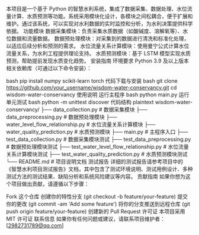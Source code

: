 本项目是一个基于 Python 的智慧水利系统，集成了数据采集、数据处理、水位流量计算、水质预测等功能。系统采用模块化设计，各模块之间松耦合，便于扩展和维护。通过该系统，可以实现对水利数据的实时监控和分析，为水利决策提供科学依据。
功能模块
数据采集模块：负责采集水质数据（如酸碱度、溶解氧等）、水位数据和流量数据。
数据预处理模块：对采集到的数据进行清洗和标准化处理，以适应后续分析和预测的需求。
水位流量关系计算模块：使用曼宁公式计算水位流量关系，为水利工程提供理论支持。
水质预测模块：基于 LSTM 模型实现水质预测，帮助提前发现水质变化趋势。
安装指南
环境要求
Python 3.9 及以上版本
相关依赖库（可通过以下命令安装）：

bash
pip install numpy scikit-learn torch
代码下载与安装
bash
git clone https://github.com/your_username/wisdom-water-conservancy.git
cd wisdom-water-conservancy
使用说明
运行主程序
bash
python main.py
运行单元测试
bash
python -m unittest discover
代码结构
plaintext
wisdom-water-conservancy/
├── data_collection.py       # 数据采集模块
├── data_preprocessing.py    # 数据预处理模块
├── water_level_flow_relationship.py  # 水位流量关系计算模块
├── water_quality_prediction.py      # 水质预测模块
├── main.py                  # 主程序入口
├── test_data_collection.py  # 数据采集模块测试
├── test_data_preprocessing.py  # 数据预处理模块测试
├── test_water_level_flow_relationship.py  # 水位流量关系计算模块测试
├── test_water_quality_prediction.py  # 水质预测模块测试
└── README.md                # 项目说明文档
测试报告
详细的测试报告请参考项目中的《智慧水利项目测试报告》文档，其中包含了测试环境说明、测试用例设计、多种测试方法的测试结果、缺陷分析和系统风险建议等内容。
贡献指南
如果你想为这个项目做出贡献，请遵循以下步骤：

Fork 这个仓库
创建你的特性分支 (git checkout -b feature/your-feature)
提交你的更改 (git commit -am 'Add some feature')
将你的分支推送到远程仓库 (git push origin feature/your-feature)
创建新的 Pull Request
许可证
本项目采用 MIT 许可证
联系信息
如果你有任何问题或建议，请联系项目维护者：[2982731789@qq.com]
